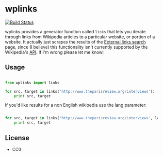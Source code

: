 wplinks
=======

[![Build Status](https://secure.travis-ci.org/edsu/wplinks.png)](http://travis-ci.org/edsu/wplinks)

wplinks provides a generator function called `links` that lets you iterate
through links from Wikipedia articles to a particular website, or portion 
of a website. It actually just scrapes the results of the 
[External links search][1] page, since (I believe) this functionality 
isn't currently supported by the Wikipedia's [API][2]. If I'm wrong please 
let me know!

Usage
-----

```python

from wplinks import links 

for src, target in links('http://www.theparisreview.org/interviews'):
    print src, target
```

If you'd like results for a non English wikipedia use the lang parameter:

```python

for src, target in links('http://www.theparisreview.org/interviews', lang='fr'):
    print src, target
```

License
-------

* CC0

[1]: https://en.wikipedia.org/wiki/Special:LinkSearch
[2]: https://en.wikipedia.org/w/api.php
